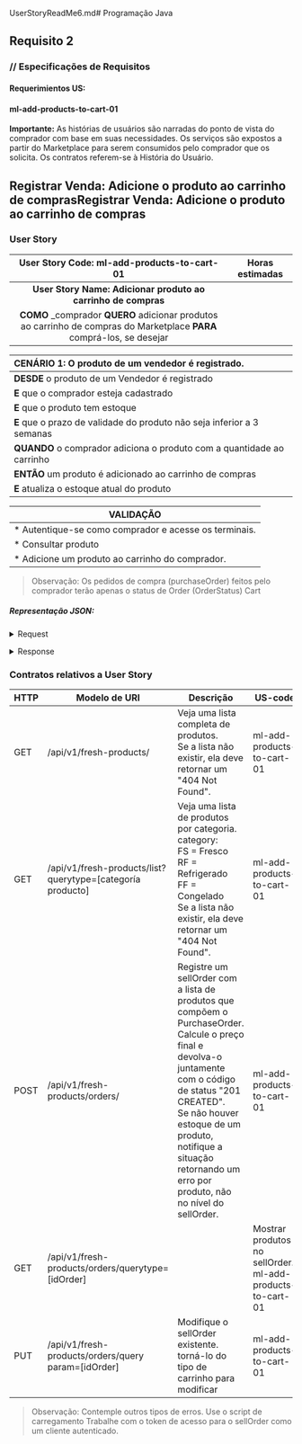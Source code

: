 UserStoryReadMe6.md# Programação Java
## Requisito 2
### // Especificações de Requisitos

#### Requerimientos US:
#### ml-add-products-to-cart-01

**Importante:**
As histórias de usuários são narradas do ponto de vista do comprador com base em
suas necessidades. Os serviços são expostos a partir do Marketplace para serem
consumidos pelo comprador que os solicita. Os contratos referem-se à História do Usuário.

## Registrar Venda: Adicione o produto ao carrinho de comprasRegistrar Venda: Adicione o produto ao carrinho de compras
### User Story


|                                      User Story Code: ml-add-products-to-cart-01                                       | Horas estimadas |
|:----------------------------------------------------------------------------------------------------------------------:|:---------------:|
|                             **User Story Name: Adicionar produto ao carrinho de compras**                              |                 |
| **COMO** _comprador **QUERO** adicionar produtos ao carrinho de compras do Marketplace **PARA** comprá-los, se desejar ||

| **CENÁRIO 1:** O produto de um vendedor é registrado.                  |
|:-----------------------------------------------------------------------|
| **DESDE** o produto de um Vendedor é registrado                        |
| **E** que o comprador esteja cadastrado                                |
| **E** que o produto tem estoque                                        |
| **E** que o prazo de validade do produto não seja inferior a 3 semanas |
| **QUANDO** o comprador adiciona o produto com a quantidade ao carrinho |
| **ENTÃO** um produto é adicionado ao carrinho de compras               |
| **E** atualiza o estoque atual do produto                              |

| VALIDAÇÃO                                             |
|-------------------------------------------------------|
| * Autentique-se como comprador e acesse os terminais. | 
| * Consultar produto                                   |
| * Adicione um produto ao carrinho do comprador.       |

> Observação:
Os pedidos de compra (purchaseOrder) feitos pelo comprador terão apenas o status de Order (OrderStatus) Cart

##### Representação JSON:
<details><summary>Request</summary><p>

```JSON
{
  "purchase_order": {
    "date": "LocalDate",
    "buyer_id": "String",
    "order_status": {
      "status_code": "String"
    },
    "products": [{
      "product_id": "String",
      "quantity": "int"
    }]
  }
}
```
</details></p>

<details><summary>Response</summary><p>

```JSON
{
  "total_price": "double"
}
```
</details></p>

### Contratos relativos a User Story
| HTTP | Modelo de URI                                             | Descrição                                                                                                                                                                                                                                                                           | US-code |
|------|-----------------------------------------------------------|-------------------------------------------------------------------------------------------------------------------------------------------------------------------------------------------------------------------------------------------------------------------------------------|---|
| GET  | /api/v1/fresh-products/                                   | Veja uma lista completa de produtos. <br>Se a lista não existir, ela deve retornar um "404 Not Found".                                                                                                                                                                              | ml-add-products-to-cart-01 |
| GET  | /api/v1/fresh-products/list?querytype=[categoría producto] | Veja uma lista de produtos por categoria. <br>category:<br> FS = Fresco <br>RF = Refrigerado <br>FF = Congelado<br> Se a lista não existir, ela deve retornar um "404 Not Found".                                                                                                   | ml-add-products-to-cart-01                                                                                                                                                                                                                                                   |
| POST | /api/v1/fresh-products/orders/                            | Registre um sellOrder com a lista de produtos que compõem o PurchaseOrder. <br>Calcule o preço final e devolva-o juntamente com o código de status "201 CREATED". <br>Se não houver estoque de um produto, notifique a situação retornando um erro por produto, não no nível do sellOrder. | ml-add-products-to-cart-01 |
| GET  | /api/v1/fresh-products/orders/querytype=[idOrder]|| Mostrar produtos no sellOrder. ml-add-products-to-cart-01 |
| PUT | /api/v1/fresh-products/orders/query param=[idOrder] |Modifique o sellOrder existente. torná-lo do tipo de carrinho para modificar | ml-add-products-to-cart-01 |

> Observação:
Contemple outros tipos de erros.
Use o script de carregamento
Trabalhe com o token de acesso para o sellOrder como um cliente autenticado.